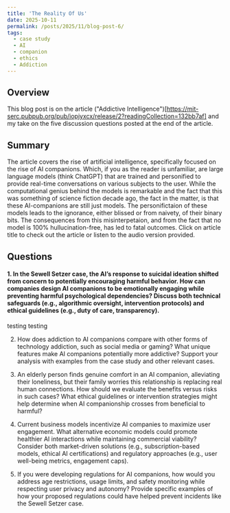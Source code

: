 ```yaml
---
title: 'The Reality Of Us'
date: 2025-10-11
permalink: /posts/2025/11/blog-post-6/
tags:
  - case study
  - AI
  - companion
  - ethics
  - Addiction
---
```


Overview
---
This blog post is on the article ("Addictive Intelligence")[https://mit-serc.pubpub.org/pub/iopjyxcx/release/2?readingCollection=132bb7af] and my take on the five discussion questions posted at the end of the article. 

Summary
---
The article covers the rise of artificial intelligence, specifically focused on the rise of AI companions. Which, if you as the reader is unfamiliar, are large language models (think ChatGPT) that are trained and personified to provide real-time conversations on various subjects to the user. While the computational genius behind the models is remarkable and the fact that this was something of science fiction decade ago, the fact in the matter, is that these AI-companions are still just models. The personifictaion of these models leads to the ignorance, either blissed or from naivety, of their binary bits. The consequences from this misinterpetaion, and from the fact that no model is 100% hullucination-free, has led to fatal outcomes. Click on article title to check out the article or listen to the audio version provided.


Questions
---

#### 1. In the Sewell Setzer case, the AI’s response to suicidal ideation shifted from concern to potentially encouraging harmful behavior. How can companies design AI companions to be emotionally engaging while preventing harmful psychological dependencies? Discuss both technical safeguards (e.g., algorithmic oversight, intervention protocols) and ethical guidelines (e.g., duty of care, transparency).

testing testing

2. How does addiction to AI companions compare with other forms of technology addiction, such as social media or gaming? What unique features make AI companions potentially more addictive? Support your analysis with examples from the case study and other relevant cases.

3. An elderly person finds genuine comfort in an AI companion, alleviating their loneliness, but their family worries this relationship is replacing real human connections. How should we evaluate the benefits versus risks in such cases? What ethical guidelines or intervention strategies might help determine when AI companionship crosses from beneficial to harmful?

4. Current business models incentivize AI companies to maximize user engagement. What alternative economic models could promote healthier AI interactions while maintaining commercial viability? Consider both market-driven solutions (e.g., subscription-based models, ethical AI certifications) and regulatory approaches (e.g., user well-being metrics, engagement caps).

5. If you were developing regulations for AI companions, how would you address age restrictions, usage limits, and safety monitoring while respecting user privacy and autonomy? Provide specific examples of how your proposed regulations could have helped prevent incidents like the Sewell Setzer case.